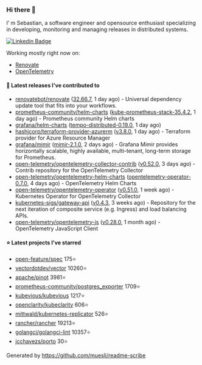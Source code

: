 ### Hi there 👋

I’ m Sebastian, a software engineer and opensource enthusiast specializing in developing, monitoring and managing releases in distributed systems.

[![Linkedin Badge](https://img.shields.io/badge/-LinkedIn-blue?style=flat&logo=Linkedin&logoColor=white&link=https://www.linkedin.com/in/sebastian-poxhofer/)](https://www.linkedin.com/in/sebastian-poxhofer/)

Working mostly right now on:
- [Renovate](https://github.com/renovatebot/renovate)
- [OpenTelemetry](https://github.com/open-telemetry)



#### 🚀 Latest releases I've contributed to

- [renovatebot/renovate](https://github.com/renovatebot/renovate) ([32.66.7](https://github.com/renovatebot/renovate/releases/tag/32.66.7), 1 day ago) - Universal dependency update tool that fits into your workflows.
- [prometheus-community/helm-charts](https://github.com/prometheus-community/helm-charts) ([kube-prometheus-stack-35.4.2](https://github.com/prometheus-community/helm-charts/releases/tag/kube-prometheus-stack-35.4.2), 1 day ago) - Prometheus community Helm charts
- [grafana/helm-charts](https://github.com/grafana/helm-charts) ([tempo-distributed-0.19.0](https://github.com/grafana/helm-charts/releases/tag/tempo-distributed-0.19.0), 1 day ago)
- [hashicorp/terraform-provider-azurerm](https://github.com/hashicorp/terraform-provider-azurerm) ([v3.8.0](https://github.com/hashicorp/terraform-provider-azurerm/releases/tag/v3.8.0), 1 day ago) - Terraform provider for Azure Resource Manager
- [grafana/mimir](https://github.com/grafana/mimir) ([mimir-2.1.0](https://github.com/grafana/mimir/releases/tag/mimir-2.1.0), 2 days ago) - Grafana Mimir provides horizontally scalable, highly available, multi-tenant, long-term storage for Prometheus.
- [open-telemetry/opentelemetry-collector-contrib](https://github.com/open-telemetry/opentelemetry-collector-contrib) ([v0.52.0](https://github.com/open-telemetry/opentelemetry-collector-contrib/releases/tag/v0.52.0), 3 days ago) - Contrib repository for the OpenTelemetry Collector
- [open-telemetry/opentelemetry-helm-charts](https://github.com/open-telemetry/opentelemetry-helm-charts) ([opentelemetry-operator-0.7.0](https://github.com/open-telemetry/opentelemetry-helm-charts/releases/tag/opentelemetry-operator-0.7.0), 4 days ago) - OpenTelemetry Helm Charts
- [open-telemetry/opentelemetry-operator](https://github.com/open-telemetry/opentelemetry-operator) ([v0.51.0](https://github.com/open-telemetry/opentelemetry-operator/releases/tag/v0.51.0), 1 week ago) - Kubernetes Operator for OpenTelemetry Collector
- [kubernetes-sigs/gateway-api](https://github.com/kubernetes-sigs/gateway-api) ([v0.4.3](https://github.com/kubernetes-sigs/gateway-api/releases/tag/v0.4.3), 3 weeks ago) - Repository for the next iteration of composite service (e.g. Ingress) and load balancing APIs.
- [open-telemetry/opentelemetry-js](https://github.com/open-telemetry/opentelemetry-js) ([v0.28.0](https://github.com/open-telemetry/opentelemetry-js/releases/tag/v0.28.0), 1 month ago) - OpenTelemetry JavaScript Client

#### ⭐ Latest projects I've starred

- [open-feature/spec](https://github.com/open-feature/spec) 175⭐
- [vectordotdev/vector](https://github.com/vectordotdev/vector) 10260⭐
- [apache/pinot](https://github.com/apache/pinot) 3981⭐
- [prometheus-community/postgres_exporter](https://github.com/prometheus-community/postgres_exporter) 1709⭐
- [kubevious/kubevious](https://github.com/kubevious/kubevious) 1217⭐
- [openclarity/kubeclarity](https://github.com/openclarity/kubeclarity) 606⭐
- [mittwald/kubernetes-replicator](https://github.com/mittwald/kubernetes-replicator) 526⭐
- [rancher/rancher](https://github.com/rancher/rancher) 19213⭐
- [golangci/golangci-lint](https://github.com/golangci/golangci-lint) 10357⭐
- [jcchavezs/porto](https://github.com/jcchavezs/porto) 30⭐



Generated by https://github.com/muesli/readme-scribe
